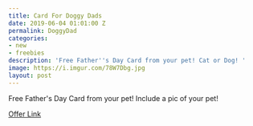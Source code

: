 ```yaml
---
title: Card For Doggy Dads
date: 2019-06-04 01:01:00 Z
permalink: DoggyDad
categories:
- new
- freebies
description: 'Free Father''s Day Card from your pet! Cat or Dog! '
image: https://i.imgur.com/78W7Dbg.jpg
layout: post
---
```


Free Father's Day Card from your pet! Include a pic of your pet!

[Offer Link](https://www.iandloveandyou.com/fathers-day-cards)